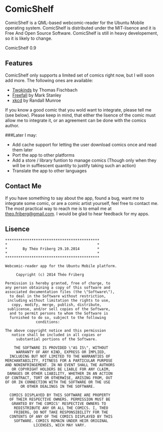 ComicShelf
==========

ComicShelf is a QML-based webcomic-reader for the Ubuntu Mobile operating system. ComicShelf is distributed under the MIT-lisence and it is Free And Open Source Software. ComicShelf is still in heavy developement, so it is likely to change.

ComicShelf 0.9

Features
--------

ComicShelf only supports a limited set of comics right now, but I will soon add more. The following ones are available:

 - [Twokinds](http://twokinds.keenspot.com/ "Twokinds") by Thomas Fischbach
 - [Freefall](http://freefall.purrsia.com/ "Freefall") by Mark Stanley
 - [xkcd](http://xkcd.com/, "xkcd") by Randall Munroe

If you know a good comic that you wold want to integrate, please tell me (see below). Please keep in mind, that either the lisence of the comic must allow me to integrate it, or an agreement can be done with the comics author.

###Later I may:

 - Add cache support for letting the user download comics once and read them later
 - Port the app to other platforms
 - Add a store / library funtion to manage comics (Though only when they will be in suffiescent quantity to justify taking such an action)
 - Translate the app to other languages

Contact Me
----------

If you have something to say about the app, found a bug, want me to integrate some comic, or are a comic artist yourself, feel free to contact me. The most practical way to reach me is to email me at [theo.friberg@gmail.com](mailto:theo.friberg@gmail.com "Contact Me"). I would be glad to hear feedback for my apps.

Lisence
-------

    *******************************************
    *                                         *
    *       By Théo Friberg 29.10.2014        *
    *                                         *
    *******************************************

    Webcomic-reader app for the Ubuntu Mobile platform.

         Copyright (c) 2014 Théo Friberg

    Permission is hereby granted, free of charge, to
    any person obtaining a copy of this software and
    associated documentation files (the \"Software\"),
      to deal in the Software without restriction,
     including without limitation the rights to use,
       copy, modify, merge, publish, distribute,
     sublicense, and/or sell copies of the Software,
      and to permit persons to whom the Software is
      furnished to do so, subject to the following
                  conditions:

    The above copyright notice and this permission
       notice shall be included in all copies or
         substantial portions of the Software.

        THE SOFTWARE IS PROVIDED \"AS IS\", WITHOUT
         WARRANTY OF ANY KIND, EXPRESS OR IMPLIED,
      INCLUDING BUT NOT LIMITED TO THE WARRANTIES OF
    MERCHANTABILITY, FITNESS FOR A PARTICULAR PURPOSE
    AND NONINFRINGEMENT. IN NO EVENT SHALL THE AUTHORS
       OR COPYRIGHT HOLDERS BE LIABLE FOR ANY CLAIM,
     DAMAGES OR OTHER LIABILITY, WHETHER IN AN ACTION
    OF CONTRACT, TORT OR OTHERWISE, ARISING FROM, OUT
    OF OR IN CONNECTION WITH THE SOFTWARE OR THE USE
           OR OTHER DEALINGS IN THE SOFTWARE.

      COMICS DISPLAYED BY THIS SOFTWARE ARE PROPERTY
      OF THEIR RESPECTIVE OWNERS. PERMISSION MUST BE
       GRANTED BY THE COMICS' RESPECTIVE OWNERS TO
        REDISTRIBUTE ANY OR ALL THE COMICS. I, THÉO
        FRIBERG, DO NOT TAKE RESPONSIBILITY FOR THE
      CONTENTS OF ANY OF THE COMICS DISPLAYED BY THIS
        SOFTWARE. COMICS REMAIN UNDER HEIR ORIGINAL
                 LICENSES, WICH MAY VARY.
